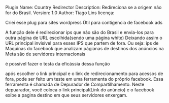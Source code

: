 Plugin Name: Country Redirector
Description: Redireciona se a origem não for do Brasil.
Version: 1.0
Author: Tiago Lins
licença:  

Criei esse plug para sites wordpress
Útil para contigencia de facebook ads

A função dele é redirecionar ips que não são do Brasil e envia-los para outra página de URL escolhida(sendo uma página white)
Deixando assim o URL principal invisível para esses IPS que partem de fora. 
Ou seja: ips de Maquinas do facebook que analizam págianas de destinos dos anúncios na Meta são de servidores internacionais 

é possível fazer o testa da eficássia dessa função

após escolher o link principal e o link de redirecionamento para acessos de fora, pode ser feito um teste em uma ferramenta do próprio facebook.
Essa ferramenta é chamada de Depurador de Compartilhamento.
Neste depuarador, você coloca o link principal(Link do anúncio) e o facebook exibe a pagina destino em que seus servidores enxergam.
